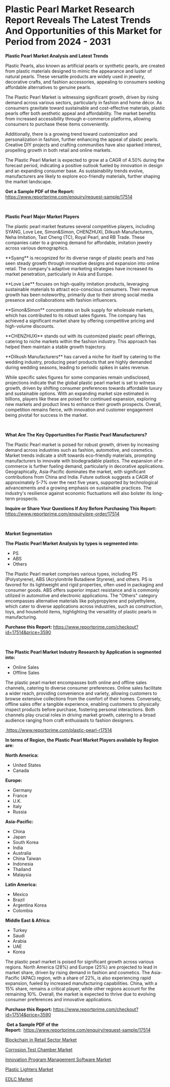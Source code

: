 <p><h1>Plastic Pearl Market Research Report Reveals The Latest Trends And Opportunities of this Market for Period from 2024 - 2031</h1></p><p><strong>Plastic Pearl Market Analysis and Latest Trends</strong></p>
<p><p>Plastic Pearls, also known as artificial pearls or synthetic pearls, are created from plastic materials designed to mimic the appearance and luster of natural pearls. These versatile products are widely used in jewelry, decorative crafts, and fashion accessories, appealing to consumers seeking affordable alternatives to genuine pearls.</p><p>The Plastic Pearl Market is witnessing significant growth, driven by rising demand across various sectors, particularly in fashion and home décor. As consumers gravitate toward sustainable and cost-effective materials, plastic pearls offer both aesthetic appeal and affordability. The market benefits from increased accessibility through e-commerce platforms, allowing consumers to purchase these items conveniently.</p><p>Additionally, there is a growing trend toward customization and personalization in fashion, further enhancing the appeal of plastic pearls. Creative DIY projects and crafting communities have also sparked interest, propelling growth in both retail and online markets.</p><p>The Plastic Pearl Market is expected to grow at a CAGR of 4.50% during the forecast period, indicating a positive outlook fueled by innovation in design and an expanding consumer base. As sustainability trends evolve, manufacturers are likely to explore eco-friendly materials, further shaping the market landscape.</p></p>
<p><strong>Get a Sample PDF of the Report:&nbsp;</strong> <a href="https://www.reportprime.com/enquiry/request-sample/17514?utm_campaign=1091&utm_medium=2&utm_source=Github&utm_content=ia&utm_term=19112024&utm_id=plastic-pearl">https://www.reportprime.com/enquiry/request-sample/17514</a></p>
<p>&nbsp;</p>
<p><strong>Plastic Pearl Major Market Players</strong></p>
<p><p>The plastic pearl market features several competitive players, including SYANG, Love Lee, Simon&Simon, CHENZHUXI, Dilkush Manufacturers, Neha Imitation, Tast Cheng (TC), Royal Pearl, and RB Trade. These companies cater to a growing demand for affordable, imitation jewelry across various demographics.</p><p>**Syang** is recognized for its diverse range of plastic pearls and has seen steady growth through innovative designs and expansion into online retail. The company's adaptive marketing strategies have increased its market penetration, particularly in Asia and Europe.</p><p>**Love Lee** focuses on high-quality imitation products, leveraging sustainable materials to attract eco-conscious consumers. Their revenue growth has been noteworthy, primarily due to their strong social media presence and collaborations with fashion influencers.</p><p>**Simon&Simon** concentrates on bulk supply for wholesale markets, which has contributed to its robust sales figures. The company has achieved a significant market share by offering competitive pricing and high-volume discounts.</p><p>**CHENZHUXI** stands out with its customized plastic pearl offerings, catering to niche markets within the fashion industry. This approach has helped them maintain a stable growth trajectory.</p><p>**Dilkush Manufacturers** has carved a niche for itself by catering to the wedding industry, producing pearl products that are highly demanded during wedding seasons, leading to periodic spikes in sales revenue.</p><p>While specific sales figures for some companies remain undisclosed, projections indicate that the global plastic pearl market is set to witness growth, driven by shifting consumer preferences towards affordable luxury and sustainable options. With an expanding market size estimated in billions, players like these are poised for continued expansion, exploring new markets and product lines to enhance their growth prospects. Overall, competition remains fierce, with innovation and customer engagement being pivotal for success in the market.</p></p>
<p>&nbsp;</p>
<p><strong>What Are The Key Opportunities For Plastic Pearl Manufacturers?</strong></p>
<p><p>The Plastic Pearl market is poised for robust growth, driven by increasing demand across industries such as fashion, automotive, and cosmetics. Market trends indicate a shift towards eco-friendly materials, prompting manufacturers to innovate with biodegradable plastics. The expansion of e-commerce is further fueling demand, particularly in decorative applications. Geographically, Asia-Pacific dominates the market, with significant contributions from China and India. Future outlook suggests a CAGR of approximately 5-7% over the next five years, supported by technological advancements and a growing emphasis on sustainable practices. The industry's resilience against economic fluctuations will also bolster its long-term prospects.</p></p>
<p><strong>Inquire or Share Your Questions If Any Before Purchasing This Report:</strong> <a href="https://www.reportprime.com/enquiry/pre-order/17514?utm_campaign=1091&utm_medium=2&utm_source=Github&utm_content=ia&utm_term=19112024&utm_id=plastic-pearl">https://www.reportprime.com/enquiry/pre-order/17514</a></p>
<p>&nbsp;</p>
<p><strong>Market Segmentation</strong></p>
<p><strong>The Plastic Pearl Market Analysis by types is segmented into:</strong></p>
<p><ul><li>PS</li><li>ABS</li><li>Others</li></ul></p>
<p><p>The Plastic Pearl market comprises various types, including PS (Polystyrene), ABS (Acrylonitrile Butadiene Styrene), and others. PS is favored for its lightweight and rigid properties, often used in packaging and consumer goods. ABS offers superior impact resistance and is commonly utilized in automotive and electronic applications. The "Others" category encompasses alternative materials like polypropylene and polyethylene, which cater to diverse applications across industries, such as construction, toys, and household items, highlighting the versatility of plastic pearls in manufacturing.</p></p>
<p><strong>Purchase this Report:&nbsp;</strong><a href="https://www.reportprime.com/checkout?id=17514&price=3590&utm_campaign=1091&utm_medium=2&utm_source=Github&utm_content=ia&utm_term=19112024&utm_id=plastic-pearl">https://www.reportprime.com/checkout?id=17514&price=3590</a></p>
<p>&nbsp;</p>
<p><strong>The Plastic Pearl Market Industry Research by Application is segmented into:</strong></p>
<p><ul><li>Online Sales</li><li>Offline Sales</li></ul></p>
<p><p>The plastic pearl market encompasses both online and offline sales channels, catering to diverse consumer preferences. Online sales facilitate a wider reach, providing convenience and variety, allowing customers to browse extensive collections from the comfort of their homes. Conversely, offline sales offer a tangible experience, enabling customers to physically inspect products before purchase, fostering personal interactions. Both channels play crucial roles in driving market growth, catering to a broad audience ranging from craft enthusiasts to fashion designers.</p></p>
<p><a href="https://www.reportprime.com/plastic-pearl-r17514?utm_campaign=1091&utm_medium=2&utm_source=Github&utm_content=ia&utm_term=19112024&utm_id=plastic-pearl">&nbsp;https://www.reportprime.com/plastic-pearl-r17514</a></p>
<p><strong>In terms of Region, the Plastic Pearl Market Players available by Region are:</strong></p>
<p>
    <p> <strong> North America: </strong>
        <ul>
            <li>United States</li>
            <li>Canada</li>
        </ul>
        </p> 
    <p> <strong> Europe: </strong>
        <ul>
            <li>Germany</li>
            <li>France</li>
            <li>U.K.</li>
            <li>Italy</li>
            <li>Russia</li>
        </ul>
        </p> 
    <p> <strong> Asia-Pacific: </strong>
        <ul>
            <li>China</li>
            <li>Japan</li>
            <li>South Korea</li>
            <li>India</li>
            <li>Australia</li>
            <li>China Taiwan</li>
            <li>Indonesia</li>
            <li>Thailand</li>
            <li>Malaysia</li>
        </ul>
        </p> 
    <p> <strong> Latin America: </strong>
        <ul>
            <li>Mexico</li>
            <li>Brazil</li>
            <li>Argentina Korea</li>
            <li>Colombia</li>
        </ul>
        </p> 
    <p> <strong> Middle East & Africa: </strong>
        <ul>
            <li>Turkey</li>
            <li>Saudi</li>
            <li>Arabia</li>
            <li>UAE</li>
            <li>Korea</li>
        </ul>
    </p>
    </p>
<p><p>The plastic pearl market is poised for significant growth across various regions. North America (28%) and Europe (25%) are projected to lead in market share, driven by rising demand in fashion and cosmetics. The Asia-Pacific (APAC) region, with a share of 22%, is also experiencing rapid expansion, fueled by increased manufacturing capabilities. China, with a 15% share, remains a critical player, while other regions account for the remaining 10%. Overall, the market is expected to thrive due to evolving consumer preferences and innovative applications.</p></p>
<p><strong>Purchase this Report: </strong><a href="https://www.reportprime.com/checkout?id=17514&price=3590&utm_campaign=1091&utm_medium=2&utm_source=Github&utm_content=ia&utm_term=19112024&utm_id=plastic-pearl">https://www.reportprime.com/checkout?id=17514&price=3590</a></p>
<p>&nbsp;<strong>Get a Sample PDF of the Report:&nbsp;&nbsp;</strong><a href="https://www.reportprime.com/enquiry/request-sample/17514?utm_campaign=1091&utm_medium=2&utm_source=Github&utm_content=ia&utm_term=19112024&utm_id=plastic-pearl">https://www.reportprime.com/enquiry/request-sample/17514</a></p>
<p><strong></strong></p>
<p><p><a href="https://issuu.com/reportprime-2/docs/blockchain-in-retail-sector-market-_bcf4d417e0b29c?utm_campaign=1091&utm_medium=2&utm_source=Github&utm_content=ia&utm_term=19112024&utm_id=plastic-pearl">Blockchain in Retail Sector Market</a></p><p><a href="https://www.linkedin.com/pulse/global-corrosion-test-chamber-market-insights-growth-6dk7c?utm_campaign=1091&utm_medium=2&utm_source=Github&utm_content=ia&utm_term=19112024&utm_id=plastic-pearl">Corrosion Test Chamber Market</a></p><p><a href="https://issuu.com/reportprime-2/docs/innovation-program-management-softw_8f55d33d8df730?utm_campaign=1091&utm_medium=2&utm_source=Github&utm_content=ia&utm_term=19112024&utm_id=plastic-pearl">Innovation Program Management Software Market</a></p><p><a href="https://github.com/MariaWashington76/Market-Research-Report-List-1/blob/main/plastic-lighters-market.md?utm_campaign=1091&utm_medium=2&utm_source=Github&utm_content=ia&utm_term=19112024&utm_id=plastic-pearl">Plastic Lighters Market</a></p><p><a href="https://www.linkedin.com/pulse/edlc-market-size-share-growth-analysis-type-application-regional-pjuvf?utm_campaign=1091&utm_medium=2&utm_source=Github&utm_content=ia&utm_term=19112024&utm_id=plastic-pearl">EDLC Market</a></p></p>